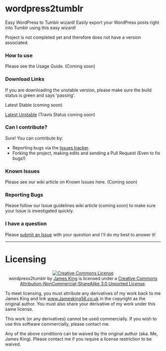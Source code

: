 wordpress2tumblr
================

Easy WordPress to Tumblr wizard! Easily export your WordPress posts right into Tumblr using this easy wizard!

Project is not completed yet and therefore does not have a version associated.

### How to use
Please see the Usage Guide. (Coming soon)

### Download Links
If you are downloading the unstable version, please make sure the build status is green and says 'passing'.

Latest Stable (coming soon)

[Latest Unstable](https://github.com/Jamesking56/wordpress2tumblr/archive/master.zip) (Travis Status coming soon)

### Can I contribute?
Sure! You can contribute by:

* Reporting bugs via the [Issues tracker](https://github.com/Jamesking56/wordpress2tumblr/issues).
* Forking the project, making edits and sending a Pull Request (Even to fix bugs!)

### Known Issues
Please see our wiki article on Known Issues here. (Coming soon)

### Reporting Bugs
Please follow our Issue guidelines wiki article (coming soon) to make sure your Issue is investigated quickly.

### I have a question
Please [submit an Issue](https://github.com/Jamesking56/wordpress2tumblr/issues) with your question and I'll do my best to answer it!

----
# Licensing
<p align="center"><a rel="license" href="http://creativecommons.org/licenses/by-nc-sa/3.0/deed.en_US"><img alt="Creative Commons License" style="border-width:0" src="http://i.creativecommons.org/l/by-nc-sa/3.0/88x31.png" /></a><br /><span xmlns:dct="http://purl.org/dc/terms/" property="dct:title">wordpress2tumblr</span> by <a xmlns:cc="http://creativecommons.org/ns#" href="http://www.jamesking56.co.uk" property="cc:attributionName" rel="cc:attributionURL">James King</a> is licensed under a <a rel="license" href="http://creativecommons.org/licenses/by-nc-sa/3.0/deed.en_US">Creative Commons Attribution-NonCommercial-ShareAlike 3.0 Unported License</a>.</p>

To meet licensing, you must attribute any derivatives of my work back to me James King and link www.Jamesking56.co.uk in the copyright as the original author. You must also share your derivative of my work under this same license.

This work (or any derivatives) cannot be used commercially. If you wish to use this software commercially, please contact me.

Any of the above conditions can be waived by the original author (aka. Me, James King). Please contact me if you require a license restriction to be waived.
